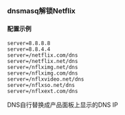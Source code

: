 ### dnsmasq解锁Netflix

#### 配置示例

```
server=8.8.8.8
server=8.8.4.4
server=/netflix.com/dns
server=/netflix.net/dns
server=/nflximg.net/dns
server=/nflximg.com/dns
server=/nflxvideo.net/dns
server=/nflxso.net/dns
server=/nflxext.com/dns
```

DNS自行替换成产品面板上显示的DNS IP
